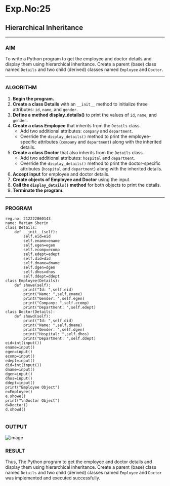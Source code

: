 # Exp.No:25  
## Hierarchical Inheritance

---

### AIM  
To write a Python program to get the employee and doctor details and display them using hierarchical inheritance. Create a parent (base) class named `Details` and two child (derived) classes named `Employee` and `Doctor`.

---

### ALGORITHM

1. **Begin the program.**
2. **Create a class Details** with an `__init__` method to initialize three attributes: `id`, `name`, and `gender`.
3. **Define a method display_details()** to print the values of `id`, `name`, and `gender`.
4. **Create a class Employee** that inherits from the `Details` class. 
   - Add two additional attributes: `company` and `department`.
   - Override the `display_details()` method to print the employee-specific attributes (`company` and `department`) along with the inherited details.
5. **Create a class Doctor** that also inherits from the `Details` class. 
   - Add two additional attributes: `hospital` and `department`.
   - Override the `display_details()` method to print the doctor-specific attributes (`hospital` and `department`) along with the inherited details.
6. **Accept input** for employee and doctor details.
7. **Create objects of Employee and Doctor** using the input.
8. **Call the `display_details()` method** for both objects to print the details.
9. **Terminate the program.**

---

### PROGRAM
```
reg.no: 212222060143
name: Mariam Sherin
class Details:
    def __init__(self):
        self.eid=eid
        self.ename=ename
        self.egen=egen
        self.ecomp=ecomp
        self.edept=edept
        self.did=did
        self.dname=dname
        self.dgen=dgen
        self.dhos=dhos
        self.ddept=ddept
class Employee(Details):
    def showe(self):
        print("Id: ",self.eid)
        print("Name: ",self.ename)
        print("Gender: ",self.egen)
        print("Company: ",self.ecomp)
        print("Department: ",self.edept)
class Doctor(Details):
    def showd(self):
        print("Id: ",self.did)
        print("Name: ",self.dname)
        print("Gender: ",self.dgen)
        print("Hospital: ",self.dhos)
        print("Department: ",self.ddept)
eid=int(input())
ename=input()
egen=input()
ecomp=input()
edept=input()
did=int(input())
dname=input()
dgen=input()
dhos=input()
ddept=input()
print("Employee Object")
e=Employee()
e.showe()
print("\nDoctor Object")
d=Doctor()
d.showd()
    

```

### OUTPUT  

![image](https://github.com/user-attachments/assets/2ea2b851-852a-44cc-af4b-877153a5d392)




### RESULT
Thus, The Python program to get the employee and doctor details and display them using hierarchical inheritance. Create a parent (base) class named `Details` and two child (derived) classes named `Employee` and `Doctor` was implemented and executed successfully.
